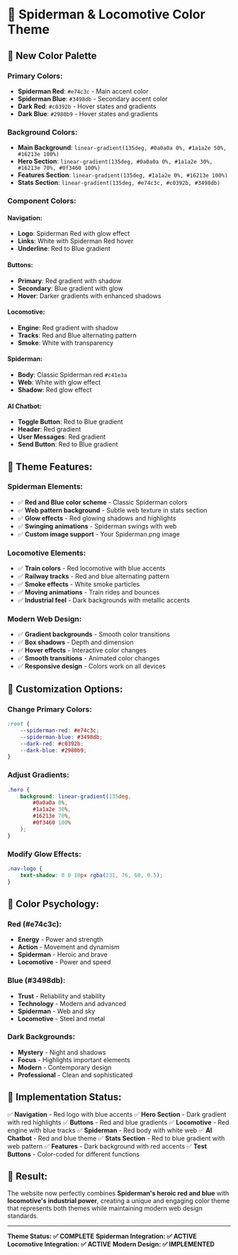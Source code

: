 # 🎨 Spiderman & Locomotive Color Theme

## 🌈 **New Color Palette**

### **Primary Colors:**
- **Spiderman Red**: `#e74c3c` - Main accent color
- **Spiderman Blue**: `#3498db` - Secondary accent color
- **Dark Red**: `#c0392b` - Hover states and gradients
- **Dark Blue**: `#2980b9` - Hover states and gradients

### **Background Colors:**
- **Main Background**: `linear-gradient(135deg, #0a0a0a 0%, #1a1a2e 50%, #16213e 100%)`
- **Hero Section**: `linear-gradient(135deg, #0a0a0a 0%, #1a1a2e 30%, #16213e 70%, #0f3460 100%)`
- **Features Section**: `linear-gradient(135deg, #1a1a2e 0%, #16213e 100%)`
- **Stats Section**: `linear-gradient(135deg, #e74c3c, #c0392b, #3498db)`

### **Component Colors:**

#### **Navigation:**
- **Logo**: Spiderman Red with glow effect
- **Links**: White with Spiderman Red hover
- **Underline**: Red to Blue gradient

#### **Buttons:**
- **Primary**: Red gradient with shadow
- **Secondary**: Blue gradient with glow
- **Hover**: Darker gradients with enhanced shadows

#### **Locomotive:**
- **Engine**: Red gradient with shadow
- **Tracks**: Red and Blue alternating pattern
- **Smoke**: White with transparency

#### **Spiderman:**
- **Body**: Classic Spiderman red `#c41e3a`
- **Web**: White with glow effect
- **Shadow**: Red glow effect

#### **AI Chatbot:**
- **Toggle Button**: Red to Blue gradient
- **Header**: Red gradient
- **User Messages**: Red gradient
- **Send Button**: Red to Blue gradient

## 🎯 **Theme Features:**

### **Spiderman Elements:**
- ✅ **Red and Blue color scheme** - Classic Spiderman colors
- ✅ **Web pattern background** - Subtle web texture in stats section
- ✅ **Glow effects** - Red glowing shadows and highlights
- ✅ **Swinging animations** - Spiderman swings with web
- ✅ **Custom image support** - Your Spiderman.png image

### **Locomotive Elements:**
- ✅ **Train colors** - Red locomotive with blue accents
- ✅ **Railway tracks** - Red and blue alternating pattern
- ✅ **Smoke effects** - White smoke particles
- ✅ **Moving animations** - Train rides and bounces
- ✅ **Industrial feel** - Dark backgrounds with metallic accents

### **Modern Web Design:**
- ✅ **Gradient backgrounds** - Smooth color transitions
- ✅ **Box shadows** - Depth and dimension
- ✅ **Hover effects** - Interactive color changes
- ✅ **Smooth transitions** - Animated color changes
- ✅ **Responsive design** - Colors work on all devices

## 🔧 **Customization Options:**

### **Change Primary Colors:**
```css
:root {
    --spiderman-red: #e74c3c;
    --spiderman-blue: #3498db;
    --dark-red: #c0392b;
    --dark-blue: #2980b9;
}
```

### **Adjust Gradients:**
```css
.hero {
    background: linear-gradient(135deg, 
        #0a0a0a 0%, 
        #1a1a2e 30%, 
        #16213e 70%, 
        #0f3460 100%
    );
}
```

### **Modify Glow Effects:**
```css
.nav-logo {
    text-shadow: 0 0 10px rgba(231, 76, 60, 0.5);
}
```

## 🎨 **Color Psychology:**

### **Red (#e74c3c):**
- **Energy** - Power and strength
- **Action** - Movement and dynamism
- **Spiderman** - Heroic and brave
- **Locomotive** - Power and speed

### **Blue (#3498db):**
- **Trust** - Reliability and stability
- **Technology** - Modern and advanced
- **Spiderman** - Web and sky
- **Locomotive** - Steel and metal

### **Dark Backgrounds:**
- **Mystery** - Night and shadows
- **Focus** - Highlights important elements
- **Modern** - Contemporary design
- **Professional** - Clean and sophisticated

## 🚀 **Implementation Status:**

✅ **Navigation** - Red logo with blue accents
✅ **Hero Section** - Dark gradient with red highlights
✅ **Buttons** - Red and blue gradients
✅ **Locomotive** - Red engine with blue tracks
✅ **Spiderman** - Red body with white web
✅ **AI Chatbot** - Red and blue theme
✅ **Stats Section** - Red to blue gradient with web pattern
✅ **Features** - Dark background with red accents
✅ **Test Buttons** - Color-coded for different functions

## 🎯 **Result:**
The website now perfectly combines **Spiderman's heroic red and blue** with **locomotive's industrial power**, creating a unique and engaging color theme that represents both themes while maintaining modern web design standards.

---

**Theme Status: ✅ COMPLETE**
**Spiderman Integration: ✅ ACTIVE**
**Locomotive Integration: ✅ ACTIVE**
**Modern Design: ✅ IMPLEMENTED**
